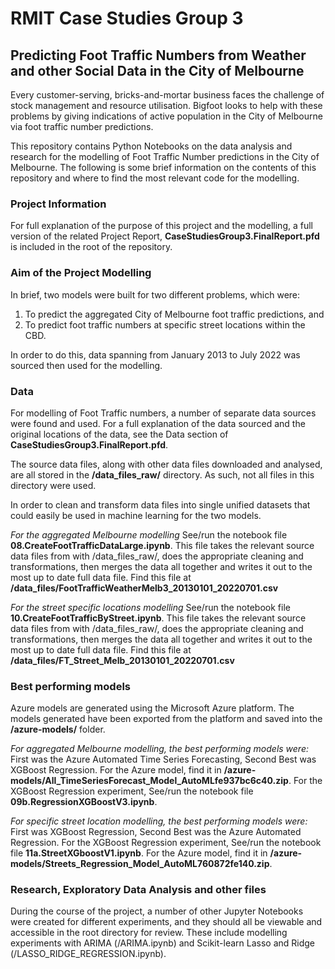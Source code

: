 # RMIT Case Studies Group 3 

## Predicting Foot Traffic Numbers from Weather and other Social Data in the City of Melbourne

Every customer-serving, bricks-and-mortar business faces the challenge of stock management and resource utilisation. Bigfoot looks to help with these problems by giving indications of active population in the City of Melbourne via foot traffic number predictions. 

This repository contains Python Notebooks on the data analysis and research for the modelling of Foot Traffic Number predictions in the City of Melbourne. The following is some brief information on the contents of this repository and where to find the most relevant code for the modelling.

### Project Information

For full explanation of the purpose of this project and the modelling, a full version of the related Project Report, **CaseStudiesGroup3.FinalReport.pfd** is included in the root of the repository.

### Aim of the Project Modelling

In brief, two models were built for two different problems, which were:

1) To predict the aggregated City of Melbourne foot traffic predictions, and 
2) To predict foot traffic numbers at specific street locations within the CBD.

In order to do this, data spanning from January 2013 to July 2022 was sourced then used for the modelling.

### Data

For modelling of Foot Traffic numbers, a number of separate data sources were found and used. For a full explanation of the data sourced and the original locations of the data, see the Data section of **CaseStudiesGroup3.FinalReport.pfd**.

The source data files, along with other data files downloaded and analysed, are all stored in the **/data_files_raw/** directory. As such, not all files in this directory were used.

In order to clean and transform data files into single unified datasets that could easily be used in machine learning for the two models.

*For the aggregated Melbourne modelling*
See/run the notebook file **08.CreateFootTrafficDataLarge.ipynb**. This file takes the relevant source data files from with /data_files_raw/, does the appropriate cleaning and transformations, then merges the data all together and writes it out to the most up to date full data file. Find this file at **/data_files/FootTrafficWeatherMelb3_20130101_20220701.csv**

*For the street specific locations modelling*
See/run the notebook file **10.CreateFootTrafficByStreet.ipynb**. This file takes the relevant source data files from with /data_files_raw/, does the appropriate cleaning and transformations, then merges the data all together and writes it out to the most up to date full data file. Find this file at **/data_files/FT_Street_Melb_20130101_20220701.csv**

### Best performing models

Azure models are generated using the Microsoft Azure platform. The models generated have been exported from the platform and saved into the **/azure-models/** folder.

*For aggregated Melbourne modelling, the best performing models were:*
First was the Azure Automated Time Series Forecasting, Second Best was XGBoost Regression. For the Azure model, find it in **/azure-models/All_TimeSeriesForecast_Model_AutoMLfe937bc6c40.zip**. For the XGBoost Regression experiment, See/run the notebook file **09b.RegressionXGBoostV3.ipynb**.

*For specific street location modelling, the best performing models were:* 
First was XGBoost Regression, Second Best was the Azure Automated Regression. For the XGBoost Regression experiment, See/run the notebook file **11a.StreetXGboostV1.ipynb**. For the Azure model, find it in **/azure-models/Streets_Regression_Model_AutoML760872fe140.zip**.

### Research, Exploratory Data Analysis and other files

During the course of the project, a number of other Jupyter Notebooks were created for different experiments, and they should all be viewable and accessible in the root directory for review. These include modelling experiments with ARIMA (/ARIMA.ipynb) and Scikit-learn Lasso and Ridge (/LASSO_RIDGE_REGRESSION.ipynb). 






